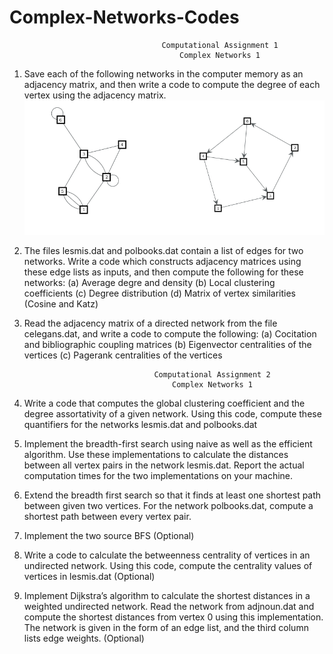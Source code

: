 # Complex-Networks-Codes

                                      Computational Assignment 1
                                          Complex Networks 1
1. Save each of the following networks in the computer memory as an adjacency matrix, and then
write a code to compute the degree of each vertex using the adjacency matrix.
![Fig](/CN_comp_assign1/1.png)


2. The files lesmis.dat and polbooks.dat contain a list of edges for two networks. Write a code which
constructs adjacency matrices using these edge lists as inputs, and then compute the following
for these networks:
(a) Average degre and density
(b) Local clustering coefficients
(c) Degree distribution
(d) Matrix of vertex similarities (Cosine and Katz)

3. Read the adjacency matrix of a directed network from the file celegans.dat, and write a code to
compute the following:
(a) Cocitation and bibliographic coupling matrices
(b) Eigenvector centralities of the vertices
(c) Pagerank centralities of the vertices


                                    Computational Assignment 2
                                        Complex Networks 1
1. Write a code that computes the global clustering coefficient and the degree assortativity of
a given network. Using this code, compute these quantifiers for the networks lesmis.dat and
polbooks.dat

2. Implement the breadth-first search using naive as well as the efficient algorithm. Use these
implementations to calculate the distances between all vertex pairs in the network lesmis.dat.
Report the actual computation times for the two implementations on your machine.

3. Extend the breadth first search so that it finds at least one shortest path between given two
vertices. For the network polbooks.dat, compute a shortest path between every vertex pair.

4. Implement the two source BFS (Optional)

5. Write a code to calculate the betweenness centrality of vertices in an undirected network. Using
this code, compute the centrality values of vertices in lesmis.dat (Optional)

6. Implement Dijkstra’s algorithm to calculate the shortest distances in a weighted undirected
network. Read the network from adjnoun.dat and compute the shortest distances from vertex
0 using this implementation. The network is given in the form of an edge list, and the third
column lists edge weights. (Optional)

